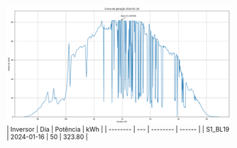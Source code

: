 ![My Image](16_01_2024-S1_BL19.png)
| Inversor | Dia | Potência | kWh    |
| -------- | --- | -------- | ------ |
| S1_BL19       | 2024-01-16  | 50       | 323.80 |